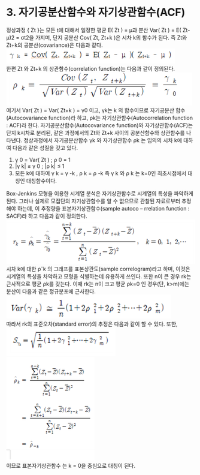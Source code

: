 # 3. 자기공분산함수와 자기상관함수(ACF)

정상과정 { Zt }는 모든 t에 대해서 일정한 평균 E( Zt ) = μ과 분산 Var( Zt ) = E( Zt-μ)2 = σt2을 가지며, 단지 공분산 Cov( Zt, Zt+k )은 시차 k의 함수가 된다. 즉 Zt와 Zt+k의 공분산(covariance)은 다음과 같다.
![jpg](./img/re1.PNG)   
한편 Zt 와 Zt+k 의 상관함수(correlation function)는 다음과 같이 정의된다.   
![jpg](./img/re2.PNG)   
여기서 Var( Zt ) = Var( Zt+k ) = γ0 이고, γk는 k 의 함수이므로 자기공분산 함수(Autocovariance function)라 하고, ρk는 자기상관함수(Autocorrelation function : ACF)라 한다. 자기공분산함수(Autocovariance function)와 자기상관함수(ACF)는 단지 k시차로 분리된, 같은 과정에서의 Zt와 Zt+k 사이의 공분산함수와 상관함수를 나타낸다.
정상과정에서 자기공분산함수 γk 와 자기상관함수 ρk 는 임의의 시차 k에 대하여 다음과 같은 성질을 갖고 있다.
1. γ 0 = Var( Zt ) ; ρ 0 = 1
2. |γ k| ≤ γ 0 ; |ρ k| ≤ 1
3. 모든 k에 대하여 γ k = γ -k , ρ k = ρ -k 즉 γ k 와 ρ k 는 k=0인 최초시점에서     대칭인 대칭함수이다.

Box-Jenkins 모형을 이용한 시계열 분석은 자기상관함수로 시계열의 특성을 파악하게 된다. 그러나 실제로 모집단의 자기상관함수를 알 수 없으므로 관찰된 자료로부터 추정해야 하는데, 이 추정량을 표본자기상관함수(sample autoco – rrelation function : SACF)라 하고 다음과 같이 정의한다.   
![jpg](./img/re3.PNG)   
시차 k에 대한 ρˆk 의 그래프를 표본상관도(sample correlogram)라고 하며, 이것은 시계열의 특성을 차악하고 모형을 식별하는데 유용하게 쓰인다. 또한 n이 큰 경우 rk는 근사적으로 평균 ρk를 갖는다.
이때 rk는 n이 크고 평균 ρk=0 인 경우(단, k>m)에는 분산이 다음과 같은 정규분포에 근사한다.   
![jpg](./img/re4.PNG)   
따라서 rk의 표준오차(standard error)의 추정은 다음과 같이 할 수 있다.
또한,
![jpg](./img/re5.PNG)   
![jpg](./img/re6.PNG)   
이므로 표본자기상관함수 는 k = 0을 중심으로 대칭이 된다.
